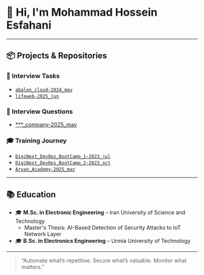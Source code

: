 # 👋 Hi, I'm Mohammad Hossein Esfahani

---

## 📦 Projects & Repositories

### 🔎 Interview Tasks
- [`abalon_cloud-2024_may`](https://github.com/mhesfahani97/abalon-cloud-devops)
- [`lifeweb-2025_jun`](https://github.com/mhesfahani97/my-devops-project)

### 🔎 Interview Questions
- [***_company-2025_may](https://github.com/mhesfahani97/devops_interview-2025_may/tree/main)

### 🎓 Training Journey
- [`DigiNext_DevOps_BootCamp_1-2023_jul`](https://github.com/mhesfahani97/DigiNext-DevOps-BootCamp)
- [`DigiNext_DevOps_BootCamp_2-2023_oct`](https://github.com/mhesfahani97/DigiNext-DevOps-BootCamp-Completion)
- [`Arvan_Academy-2025_mar`](https://github.com/mhesfahani97/Arvan-Academy)

---

## 📚 Education

- 🎓 **M.Sc. in Electronic Engineering** – Iran University of Science and Technology
  - Master's Thesis: AI-Based Detection of Security Attacks to IoT Network Layer
- 🎓 **B.Sc. in Electronics Engineering** – Urmia University of Technology 

---

> “Automate what’s repetitive. Secure what’s valuable. Monitor what matters.”

